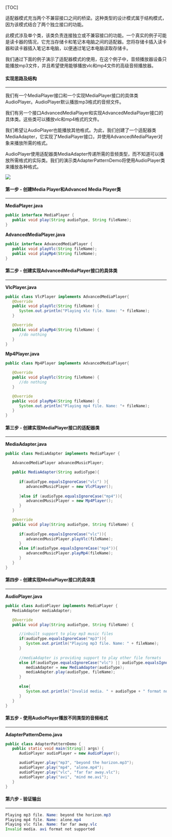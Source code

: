 [TOC]

适配器模式充当两个不兼容接口之间的桥梁。这种类型的设计模式属于结构模式，因为该模式结合了两个独立接口的功能。

此模式涉及单个类，该类负责连接独立或不兼容接口的功能。一个真实的例子可能是读卡器的情况，它充当存储卡和笔记本电脑之间的适配器。您将存储卡插入读卡器和读卡器插入笔记本电脑，以便通过笔记本电脑读取存储卡。

我们通过下面的例子演示了适配器模式的使用，在这个例子中，音频播放器设备只能播放mp3文件，并且希望使用能够播放vlc和mp4文件的高级音频播放器。

####  实现思路及结构

---

我们有一个MediaPlayer接口和一个实现MediaPlayer接口的具体类AudioPlayer。AudioPlayer默认播放mp3格式的音频文件。

我们有另一个接口AdvancedMediaPlayer和实现AdvancedMediaPlayer接口的具体类。这些类可以播放vlc和mp4格式的文件。

我们希望让AudioPlayer也能播放其他格式。为此，我们创建了一个适配器类MediaAdapter，它实现了MediaPlayer接口，并使用AdvancedMediaPlayer对象来播放所需的格式。

AudioPlayer使用适配器类MediaAdapter传递所需的音频类型，而不知道可以播放所需格式的实际类。我们的演示类AdapterPatternDemo将使用AudioPlayer类来播放各种格式。

![](/projects/java_design_pattern/15751fee56dfd918.png)

####  第一步 - 创建Media Player和Advanced Media Player类

---

**MediaPlayer.java**

```java
public interface MediaPlayer {
   public void play(String audioType, String fileName);
}
```

**AdvancedMediaPlayer.java**

```java
public interface AdvancedMediaPlayer {	
   public void playVlc(String fileName);
   public void playMp4(String fileName);
}
```

####  第二步 - 创建实现AdvancedMediaPlayer接口的具体类

---

**VlcPlayer.java**

```java
public class VlcPlayer implements AdvancedMediaPlayer{
   @Override
   public void playVlc(String fileName) {
      System.out.println("Playing vlc file. Name: "+ fileName);		
   }

   @Override
   public void playMp4(String fileName) {
      //do nothing
   }
}
```

**Mp4Player.java**

```java
public class Mp4Player implements AdvancedMediaPlayer{

   @Override
   public void playVlc(String fileName) {
      //do nothing
   }

   @Override
   public void playMp4(String fileName) {
      System.out.println("Playing mp4 file. Name: "+ fileName);		
   }
}
```

####  第三步 - 创建实现MediaPlayer接口的适配器类

---

**MediaAdapter.java**

```java
public class MediaAdapter implements MediaPlayer {

   AdvancedMediaPlayer advancedMusicPlayer;

   public MediaAdapter(String audioType){
   
      if(audioType.equalsIgnoreCase("vlc") ){
         advancedMusicPlayer = new VlcPlayer();			
         
      }else if (audioType.equalsIgnoreCase("mp4")){
         advancedMusicPlayer = new Mp4Player();
      }	
   }

   @Override
   public void play(String audioType, String fileName) {
   
      if(audioType.equalsIgnoreCase("vlc")){
         advancedMusicPlayer.playVlc(fileName);
      }
      else if(audioType.equalsIgnoreCase("mp4")){
         advancedMusicPlayer.playMp4(fileName);
      }
   }
}
```

#### 第四步 - 创建实现MediaPlayer接口的具体类

---

**AudioPlayer.java**

```java
public class AudioPlayer implements MediaPlayer {
   MediaAdapter mediaAdapter; 

   @Override
   public void play(String audioType, String fileName) {		

      //inbuilt support to play mp3 music files
      if(audioType.equalsIgnoreCase("mp3")){
         System.out.println("Playing mp3 file. Name: " + fileName);			
      } 
      
      //mediaAdapter is providing support to play other file formats
      else if(audioType.equalsIgnoreCase("vlc") || audioType.equalsIgnoreCase("mp4")){
         mediaAdapter = new MediaAdapter(audioType);
         mediaAdapter.play(audioType, fileName);
      }
      
      else{
         System.out.println("Invalid media. " + audioType + " format not supported");
      }
   }   
}
```

#### 第五步 - 使用AudioPlayer播放不同类型的音频格式

---

**AdapterPatternDemo.java**

```java
public class AdapterPatternDemo {
   public static void main(String[] args) {
      AudioPlayer audioPlayer = new AudioPlayer();

      audioPlayer.play("mp3", "beyond the horizon.mp3");
      audioPlayer.play("mp4", "alone.mp4");
      audioPlayer.play("vlc", "far far away.vlc");
      audioPlayer.play("avi", "mind me.avi");
   }
}
```


#### 第六步 - 验证输出

---

```java
Playing mp3 file. Name: beyond the horizon.mp3
Playing mp4 file. Name: alone.mp4
Playing vlc file. Name: far far away.vlc
Invalid media. avi format not supported
```
